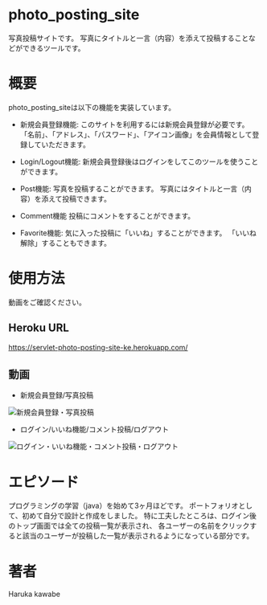 # photo_posting_site
写真投稿サイトです。
写真にタイトルと一言（内容）を添えて投稿することなどができるツールです。

# 概要
photo_posting_siteは以下の機能を実装しています。

- 新規会員登録機能:
このサイトを利用するには新規会員登録が必要です。
「名前」、「アドレス」、「パスワード」、「アイコン画像」を会員情報として登録していただきます。

- Login/Logout機能:
新規会員登録後はログインをしてこのツールを使うことができます。

- Post機能:
写真を投稿することができます。
写真にはタイトルと一言（内容）を添えて投稿できます。

- Comment機能
投稿にコメントをすることができます。

- Favorite機能:
気に入った投稿に「いいね」することができます。
「いいね解除」することもできます。


# 使用方法
動画をご確認ください。

## Heroku URL
https://servlet-photo-posting-site-ke.herokuapp.com/

## 動画
- 新規会員登録/写真投稿

![新規会員登録・写真投稿](https://gyazo.com/4c91a26e1b995a5e9b4417f42fd5eb7d/raw)


- ログイン/いいね機能/コメント投稿/ログアウト

![ログイン・いいね機能・コメント投稿・ログアウト](https://gyazo.com/68dacfe65b3476d3b00cb81068de38bd/raw)



# エピソード
プログラミングの学習（java）を始めて3ヶ月ほどです。
ポートフォリオとして、初めて自分で設計と作成をしました。
特に工夫したところは、ログイン後のトップ画面では全ての投稿一覧が表示され、
各ユーザーの名前をクリックすると該当のユーザーが投稿した一覧が表示されるようになっている部分です。




# 著者
Haruka kawabe

